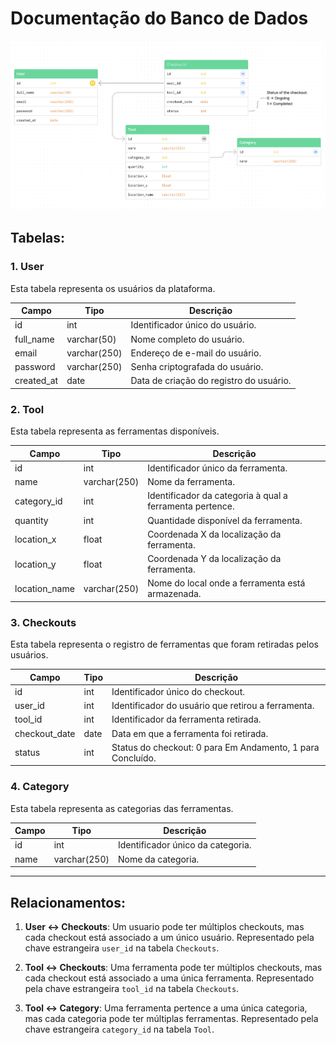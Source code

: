 # Documentação do Banco de Dados

![Banco de dados](../../assets/banco_de_dados.png)

## Tabelas:

### 1. User

Esta tabela representa os usuários da plataforma.

| Campo       | Tipo       | Descrição                                                       |
|-------------|------------|-----------------------------------------------------------------|
| id          | int        | Identificador único do usuário.                                 |
| full_name   | varchar(50)| Nome completo do usuário.                                       |
| email       | varchar(250)| Endereço de e-mail do usuário.                                 |
| password    | varchar(250)| Senha criptografada do usuário.                                |
| created_at  | date       | Data de criação do registro do usuário.                         |

### 2. Tool

Esta tabela representa as ferramentas disponíveis.

| Campo         | Tipo        | Descrição                                                     |
|---------------|-------------|--------------------------------------------------------------|
| id            | int         | Identificador único da ferramenta.                            |
| name          | varchar(250)| Nome da ferramenta.                                           |
| category_id   | int         | Identificador da categoria à qual a ferramenta pertence.      |
| quantity      | int         | Quantidade disponível da ferramenta.                          |
| location_x    | float       | Coordenada X da localização da ferramenta.                    |
| location_y    | float       | Coordenada Y da localização da ferramenta.                    |
| location_name | varchar(250)| Nome do local onde a ferramenta está armazenada.             |

### 3. Checkouts

Esta tabela representa o registro de ferramentas que foram retiradas pelos usuários.

| Campo         | Tipo       | Descrição                                                      |
|---------------|------------|----------------------------------------------------------------|
| id            | int        | Identificador único do checkout.                               |
| user_id       | int        | Identificador do usuário que retirou a ferramenta.             |
| tool_id       | int        | Identificador da ferramenta retirada.                          |
| checkout_date | date       | Data em que a ferramenta foi retirada.                         |
| status        | int        | Status do checkout: 0 para Em Andamento, 1 para Concluído.     |

### 4. Category

Esta tabela representa as categorias das ferramentas.

| Campo | Tipo        | Descrição                                     |
|-------|-------------|-----------------------------------------------|
| id    | int         | Identificador único da categoria.             |
| name  | varchar(250)| Nome da categoria.                            |

---

## Relacionamentos:

1. **User <-> Checkouts**: Um usuario pode ter múltiplos checkouts, mas cada checkout está associado a um único usuário. Representado pela chave estrangeira `user_id` na tabela `Checkouts`.

2. **Tool <-> Checkouts**: Uma ferramenta pode ter múltiplos checkouts, mas cada checkout está associado a uma única ferramenta. Representado pela chave estrangeira `tool_id` na tabela `Checkouts`.

3. **Tool <-> Category**: Uma ferramenta pertence a uma única categoria, mas cada categoria pode ter múltiplas ferramentas. Representado pela chave estrangeira `category_id` na tabela `Tool`.
